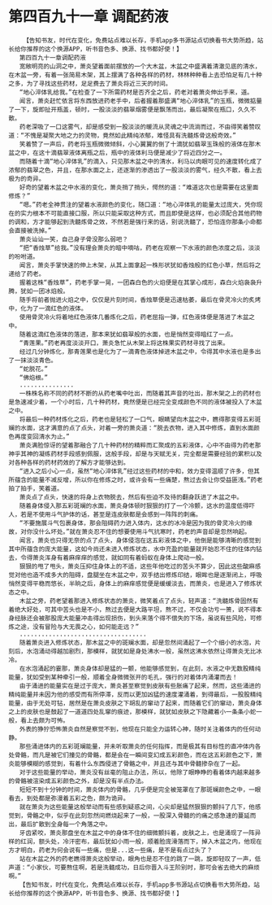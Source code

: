 # 第四百九十一章 调配药液
        【告知书友，时代在变化，免费站点难以长存，手机app多书源站点切换看书大势所趋，站长给你推荐的这个换源APP，听书音色多、换源、找书都好使！】
       第四百九十一章调配药液
       宽敞明亮的山洞之中，萧炎望着面前摆放的一个大木盆，木盆之中盛满着清澈见底的清水，在木盆一旁，有着一张简易木架，其上摆满了各种各样的药材，林林种种看上去恐怕足有几十种之多，为了寻找这些药材，足足费去了萧炎将近三天的时间。
       “地心淬体乳给我。”在检查了一下所需药材是否齐全之后，药老对着萧炎伸出手来，道。
       闻言，萧炎赶忙依言将东西放进药老手中，后者握着那盛满“地心淬体乳”的玉瓶，微微掂量了一下，旋即扯开瓶盖，顿时，一股淡淡的翡翠烟雾便是飘荡而出，最后凝聚在瓶口，久久不散。
       药老深吸了一口这雾气，却是感受到一股淡淡的暖流从灵魂之中流淌而过，不由得笑着赞叹道：“不愧是凝聚大地之力的灵物，竟然如此精纯浓郁，难怪具有洗髓炼骨这般奇效。”
       笑着赞了一声后，药老将玉瓶微微倾斜，小心翼翼的倒了十滴犹如翡翠玉珠般的液体在那木盆之中，在这十滴翡翠液体离瓶之后，瓶中的液体利马便是减少了将近四分之一。
       而随着十滴“地心淬体乳”的滴入，只见那木盆之中的清水，利马以肉眼可见的速度转化成了浓郁的翡翠之色，并且，在那水面之上，还逐渐的渗透出了一股淡淡的雾气，经久不散，看上去极为的奇异。
       好奇的望着木盆之中水液的变化，萧炎捎了捎头，愕然的道：“难道这次也是需要在这里面修炼？”
       “嗯。”药老全神贯注的望着水液颜色的变化，随口道：“地心淬体乳的能量太过庞大，凭你现在的实力根本不可能直接口服，所以只能采取这种方式，而且即使是这样，也必须配合其他药物的调和，方才能够起到洗髓炼骨之效，不然若是强行来的话，别说洗髓了，恐怕连你那条小命都会直接被洗掉。”
       萧炎讪讪一笑，自己身子骨没那么弱吧？
       “把“香烛草”给我。”没有理会萧炎的暗中嘀咕，药老在观察一下水液的颜色浓度之后，淡淡的吩咐道。
       闻言，萧炎手掌快速的伸上木架，从其上面拿起一株形状犹如香烛般的红色小草，然后将之递给了药老。
       握着这株“香烛草”，药老手掌一晃，一团森白色的火焰便是在其掌心成形，森白火焰袅袅升腾，犹如一团冰焰般。
       随手将前者抛进火焰之中，仅仅是片刻时间，香烛草便是迅速枯萎，最后在骨灵冷火的炙烤中，化为了一滴红色的液体。
       使用骨灵冷火将着地红色液体几番炼化之后，药老屈指一弹，红色液体便是落进了木盆之中。
       随着这滴红色液体的落进，那本来犹如翡翠般的水面，也是悄然变得暗红了一点。
       “青莲果。”药老再度淡淡开口，萧炎急忙从木架上将这株果实药材寻找了出来。
       经过几分钟炼化，那青莲果也是化为了一滴青色液体掉进木盆之中，令得其中水液也是多出了一抹淡淡青色。
       “蛇脱花。”
       “佛焰根。”
       ...............
       一株株名称不同的药材不断的从药老嘴中吐出，而随着其声音的吐出，那木架之上的药材也是急速减少着，一个小时后，几十种药材，竟然便是已经完全变成颜色不同的液体被投入了木盆之中。
       将最后一种药材炼化之后，药老也是轻松了一口气，眼睛望向木盆之中，瞧得那变得五彩斑斓的水面，这才满意的点了点头，对着一旁的萧炎道：“脱去衣物，进入其中修炼，直到水面颜色再度变回清水为止。”
       萧炎满脸惊讶的望着那融合了几十种药材的精粹而汇聚成的五彩液体，心中不由得为药老那神乎其神的凝练药材手段感到佩服，这般手段，却是与天赋无关，完全都是需要经验的累积以及对各种各样的药材药效的了解方才能够达到。
       “进入之后小心一点，虽然“地心淬体乳”经过这些药材的中和，效力变得温顺了许多，但其所蕴含的能量不减反增，所以你在修炼之时，或许会有一些痛楚，熬过去会让你受益匪浅。”药老拍了拍手，笑着道。
       萧炎点了点头，快速的将身上衣物脱去，然后有些迫不及待的翻身跃进了木盆之中。
       随着身体侵入那五彩斑斓的水面，萧炎身体顿时狠狠的打了一个冷颤，这水的温度低得吓人，若是不使用斗气护体的话，甚至是连皮肤都是会感到一阵阵的刺痛。
       “不要施展斗气包裹身体，那会阻碍药力进入体内，这水的冰冷是因为我的骨灵冷火的缘故，对你没什么坏处。”就在萧炎忍不住的想要使用斗气抗寒时，药老的声音却是忽然响起。
       闻言，萧炎也只得无奈的点了点头，身体侵泡在这五彩液体之中，他倒是能够清晰的感觉到其中所蕴含的庞大能量，这如今尚还未进入修炼状态，水中充盈的能量就开始忍不住的往体内钻去，令得萧炎浑身有着麻痒痒的感觉，就如同有着蚂蚁在身体上爬动一般。
       狠狠的甩了甩头，萧炎压抑住身体上的不适，这些年他吃过的苦头不算少，因此这些酸麻感觉对他也造不成多大的阻碍，盘腿坐在木盆之中，双手结出修炼印结，眼眸也是逐渐闭上，呼吸悄然变得平稳而悠长，半晌之后，身体上的麻痒感觉便是缓缓淡去，而萧炎，也是进入了修炼状态之中。
       木盆之旁，药老望着那进入修炼状态的萧炎，微笑着点了点头，轻声道：“洗髓炼骨固然有着绝大好处，可其中苦头也是不小，熬过去便是大路平坦，熬不过，不仅会功亏一篑，说不得本身经脉还会被那股庞大能量冲击得出现损伤，到头来落个得不偿失的下场，虽说有些风险，可修炼之途，没有冒险与大无畏之心，如何能走远？”
       ...................................
       随着萧炎进入修炼状态，那木盆之中的斑斓水面，却是忽然间涌起了一个个细小的水泡，片刻后，水泡涌动得越加剧烈，那模样，就犹如是身处沸水一般，虽然这沸水依然让得萧炎无比冰冷。
       在水泡涌起的霎那，萧炎身体却是猛的一颤，他能够感觉到，在此刻，水液之中无数股精纯能量，犹如受到某种牵引一般，顺着全身微微张开的毛孔，强行的对着体内涌灌而去！
       由于涌进的能量实在是过于庞大，萧炎甚至察觉到皮肤有些胀痛了起来，然而，这些涌进的精纯能量并未因为他的感受而有所停滞，反而以更加凶猛的速度灌涌着，到得最后，一股股精纯能量，由于无处可钻，居然是在萧炎皮肤之下胡乱的窜动了起来，而随着它们的窜动，萧炎身体之上的皮肤也是鼓起了一道道四处乱窜的痕迹，那模样，就犹如皮肤之下隐藏着小一条条小蛇一般，看上去颇为可怖。
       外表的狰狞恐怖萧炎自然是察觉不到，他现在只能全力运转心神，随时关注着体内的任何动静。
       那些涌进体内的五彩斑斓能量，并未听取萧炎的任何指挥，而是极其有目标性的直冲体内各处骨骼，而凡是被它们撞见的骨骼，都是会在一瞬间变幻成五彩颜色，而在这五彩颜色之下，萧炎能够模糊的感觉到，有着什么东西侵进了骨骼之中，并且还与其中骨髓掺杂在了一起。
       对于这些能量的举动，萧炎没有丝毫的阻止办法，所以，他除了眼睁睁的看着体内越来越多的骨骼被渲染成五彩颜色之外，却是没有半点办法。
       短短不到十分钟的时间，萧炎体内的骨骼，几乎便是完全被笼罩在了那斑斓颜色之中，一眼看去，到处都是弥漫着五彩之色，颇为诡异。
       就在萧炎为这些能量这般举动而有些感到疑惑之间，心尖却是猛然狠狠的颤抖了几下，他感觉到，骨骼之中，似乎在此刻忽然间燃烧起来了一般，一股深入骨髓的灼痛之感急速的蔓延而出，最后扩散到全身每一个角落之中。
       牙齿紧咬，萧炎那盘坐在木盆之中的身体不住的细微颤抖着，皮肤之上，也是涌现了一阵异样的红润，额头处，冷汗密布，最后犹如小雨一般，顺着脸庞滑落而下，掉入木盆之内，他现在方才明白，药老为何会说有一些痛，但是...这一些痛，是不是有点过头了？
       站在木盆之外的药老瞧得萧炎这般举动，眼角也是忍不住的跳了一跳，旋即轻叹了一声，低声道：“小家伙，可要熬住啊，若是洗髓成功，日后你晋入斗王阶别时，那可会省去绝大的麻烦啊。”
       【告知书友，时代在变化，免费站点难以长存，手机app多书源站点切换看书大势所趋，站长给你推荐的这个换源APP，听书音色多、换源、找书都好使！】